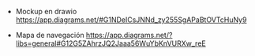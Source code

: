 - Mockup en drawio https://app.diagrams.net/#G1NDeICsJNNd_zy255SgAPaBtOVTcHuNy9

- Mapa de navegación https://app.diagrams.net/?libs=general#G12G5ZAhrzJQ2Jaaa56WuYbKnVURXw_reE
